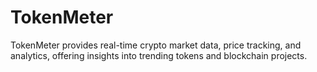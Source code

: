 # TokenMeter
TokenMeter provides real-time crypto market data, price tracking, and analytics, offering insights into trending tokens and blockchain projects.
